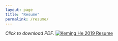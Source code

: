 ```yaml
---
layout: page
title: "Resume"
permalink: /resume/
---
```

_Click to download PDF._
[![Keming He 2019 Resume](../assets/images/KemingHe-AU19PortfolioResumever.20191204-1.png)](../assets/pdfs/KemingHe-AU19PortfolioResumever.20191204.pdf)
